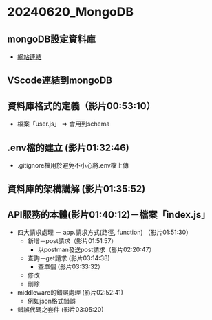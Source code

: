 # 20240620_MongoDB
## mongoDB設定資料庫
* <a href="https://www.mongodb.com/zh-cn/lp/cloud/atlas/try4?utm_content=rlsavisitor&utm_source=google&utm_campaign=search_gs_pl_evergreen_atlas_core_retarget-brand_gic-null_apac-all_ps-all_desktop_eng_lead&utm_term=mongodb&utm_medium=cpc_paid_search&utm_ad=e&utm_ad_campaign_id=14412646476&adgroup=131761130812&cq_cmp=14412646476&gad_source=1&gclid=Cj0KCQiAyoi8BhDvARIsAO_CDsB1lPCGqLjSQuwEXuJLGJRf8VOXjNMqoSPrkjLfA1M9sOerWh8dYpQaAhYvEALw_wcB">網站連結</a>
## VScode連結到mongoDB
## 資料庫格式的定義（影片00:53:10）
* 檔案「user.js」 => 會用到schema
## .env檔的建立 (影片01:32:46)
* .gitignore檔用於避免不小心將.env檔上傳
## 資料庫的架構講解 (影片01:35:52)
## API服務的本體(影片01:40:12)－檔案「index.js」
* 四大請求處理 － app.請求方式(路徑, function) （影片01:51:30）
  * 新增－post請求（影片01:51:57）
    * 以postman發送post請求（影片02:20:47）
  * 查詢－get請求 (影片03:14:38)
    * 查單個 (影片03:33:32）
  * 修改
  * 刪除
* middleware的錯誤處理 (影片02:52:41)
  * 例如json格式錯誤
* 錯誤代碼之套件 (影片03:05:20)
